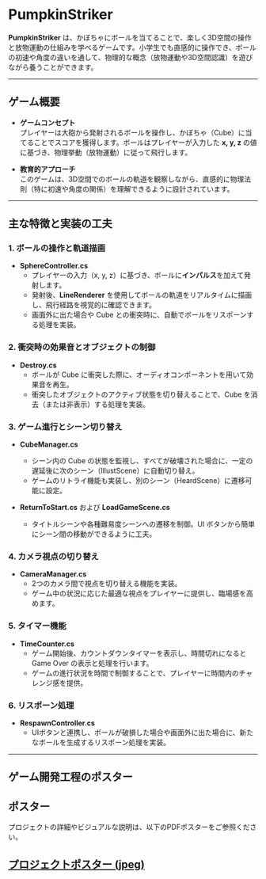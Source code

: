 # PumpkinStriker

**PumpkinStriker** は、かぼちゃにボールを当てることで、楽しく3D空間の操作と放物運動の仕組みを学べるゲームです。小学生でも直感的に操作でき、ボールの初速や角度の違いを通して、物理的な概念（放物運動や3D空間認識）を遊びながら養うことができます。

---

## ゲーム概要

- **ゲームコンセプト**  
  プレイヤーは大砲から発射されるボールを操作し、かぼちゃ（Cube）に当てることでスコアを獲得します。ボールはプレイヤーが入力した **x, y, z** の値に基づき、物理挙動（放物運動）に従って飛行します。

- **教育的アプローチ**  
  このゲームは、3D空間でのボールの軌道を観察しながら、直感的に物理法則（特に初速や角度の関係）を理解できるように設計されています。

---

## 主な特徴と実装の工夫

### 1. ボールの操作と軌道描画
- **SphereController.cs**  
  - プレイヤーの入力（x, y, z）に基づき、ボールに**インパルス**を加えて発射します。  
  - 発射後、**LineRenderer** を使用してボールの軌道をリアルタイムに描画し、飛行経路を視覚的に確認できます。
  - 画面外に出た場合や Cube との衝突時に、自動でボールをリスポーンする処理を実装。

### 2. 衝突時の効果音とオブジェクトの制御
- **Destroy.cs**  
  - ボールが Cube に衝突した際に、オーディオコンポーネントを用いて効果音を再生。
  - 衝突したオブジェクトのアクティブ状態を切り替えることで、Cube を消去（または非表示）する処理を実装。

### 3. ゲーム進行とシーン切り替え
- **CubeManager.cs**  
  - シーン内の Cube の状態を監視し、すべてが破壊された場合に、一定の遅延後に次のシーン（IllustScene）に自動切り替え。
  - ゲームのリトライ機能も実装し、別のシーン（HeardScene）に遷移可能に設定。
  
- **ReturnToStart.cs** および **LoadGameScene.cs**  
  - タイトルシーンや各種難易度シーンへの遷移を制御。UI ボタンから簡単にシーン間の移動ができるように工夫。

### 4. カメラ視点の切り替え
- **CameraManager.cs**  
  - 2つのカメラ間で視点を切り替える機能を実装。  
  - ゲーム中の状況に応じた最適な視点をプレイヤーに提供し、臨場感を高めます。

### 5. タイマー機能
- **TimeCounter.cs**  
  - ゲーム開始後、カウントダウンタイマーを表示し、時間切れになると Game Over の表示と処理を行います。
  - ゲームの進行状況を時間で制御することで、プレイヤーに時間内のチャレンジ感を提供。

### 6. リスポーン処理
- **RespawnController.cs**  
  - UIボタンと連携し、ボールが破損した場合や画面外に出た場合に、新たなボールを生成するリスポーン処理を実装。

---

## ゲーム開発工程のポスター

## ポスター

プロジェクトの詳細やビジュアルな説明は、以下のPDFポスターをご参照ください。

[プロジェクトポスター (jpeg)](PumpkinStrikerPoster.jpeg)
---
